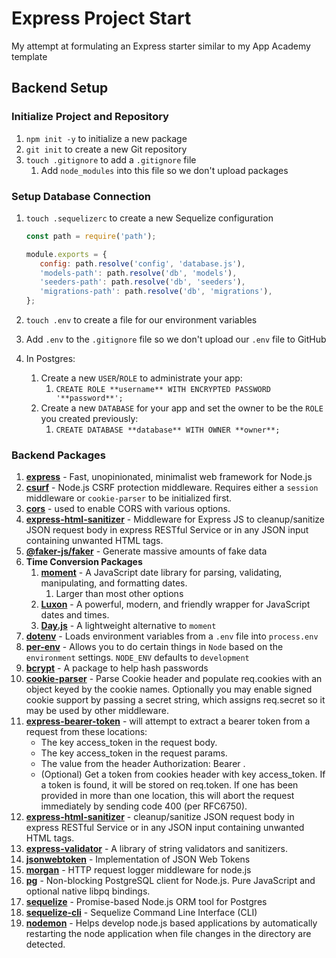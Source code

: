 # Express Project Start

My attempt at formulating an Express starter similar to my App Academy template

## Backend Setup

### Initialize Project and Repository

1. `npm init -y` to initialize a new package
2. `git init` to create a new Git repository
3. `touch .gitignore` to add a `.gitignore` file
   1. Add `node_modules` into this file so we don't upload packages

### Setup Database Connection

1. `touch .sequelizerc` to create a new Sequelize configuration

   ```javascript
   const path = require('path');

   module.exports = {
      config: path.resolve('config', 'database.js'),
      'models-path': path.resolve('db', 'models'),
      'seeders-path': path.resolve('db', 'seeders'),
      'migrations-path': path.resolve('db', 'migrations'),
   };

   ```

2. `touch .env` to create a file for our environment variables
3. Add `.env` to the `.gitignore` file so we don't upload our `.env` file to GitHub
4. In Postgres:
   1. Create a new `USER`/`ROLE` to administrate your app: 
      1. `CREATE ROLE **username** WITH ENCRYPTED PASSWORD '**password**';`
   2. Create a new `DATABASE` for your app and set the owner to be the `ROLE` you created previously: 
      1. `CREATE DATABASE **database** WITH OWNER **owner**;`

### Backend Packages

1. [**express**](https://expressjs.com/en/starter/installing.html) - Fast, unopinionated, minimalist web framework for Node.js
2. [**csurf**](https://www.npmjs.com/package/csurf) - Node.js CSRF protection middleware. Requires either a `session` middleware or `cookie-parser` to be initialized first.
3. [**cors**](https://www.npmjs.com/package/cors) - used to enable CORS with various options.
4. [**express-html-sanitizer**](https://www.npmjs.com/package/express-html-sanitizer) - Middleware for Express JS to cleanup/sanitize JSON request body in express RESTful Service or in any JSON input containing unwanted HTML tags.
5. [**@faker-js/faker**](https://github.com/faker-js/faker) - Generate massive amounts of fake data
6. **Time Conversion Packages**
   1. [**moment**](https://www.npmjs.com/package/moment) - A JavaScript date library for parsing, validating, manipulating, and formatting dates.
      1. Larger than most other options
   2. [**Luxon**](https://moment.github.io/luxon/#/) - A powerful, modern, and friendly wrapper for JavaScript dates and times.
   3. [**Day.js**](https://day.js.org/) - A lightweight alternative to `moment`
7. [**dotenv**](https://www.npmjs.com/package/dotenv) - Loads environment variables from a `.env` file into `process.env`
8. [**per-env**](https://www.npmjs.com/package/per-env) - Allows you to do certain things in `Node` based on the `environment` settings. `NODE_ENV` defaults to `development`
9. [**bcrypt**](https://www.npmjs.com/package/bcrypt) - A package to help hash passwords
10. [**cookie-parser**](https://www.npmjs.com/package/cookie-parser) - Parse Cookie header and populate req.cookies with an object keyed by the cookie names. Optionally you may enable signed cookie support by passing a secret string, which assigns req.secret so it may be used by other middleware.
11. [**express-bearer-token**](https://www.npmjs.com/package/express-bearer-token) - will attempt to extract a bearer token from a request from these locations:
     - The key access_token in the request body.
     - The key access_token in the request params.
     - The value from the header Authorization: Bearer <token>.
     - (Optional) Get a token from cookies header with key  access_token.
   If a token is found, it will be stored on req.token. If one has been provided in more than one location, this will abort the request immediately by sending code 400 (per RFC6750).
12. [**express-html-sanitizer**](https://www.npmjs.com/package/express-html-sanitizer) - cleanup/sanitize JSON request body in express RESTful Service or in any JSON input containing unwanted HTML tags.
13. [**express-validator**](https://www.npmjs.com/package/express-validator) - A library of string validators and sanitizers.
14. [**jsonwebtoken**](https://www.npmjs.com/package/jsonwebtoken) - Implementation of JSON Web Tokens
15. [**morgan**](https://www.npmjs.com/package/morgan) - HTTP request logger middleware for node.js
16. [**pg**](https://www.npmjs.com/package/pg) - Non-blocking PostgreSQL client for Node.js. Pure JavaScript and optional native libpq bindings.
17. [**sequelize**](https://sequelize.org/master/identifiers.html) - Promise-based Node.js ORM tool for Postgres
18. [**sequelize-cli**](https://www.npmjs.com/package/sequelize-cli) - Sequelize Command Line Interface (CLI)
19. [**nodemon**](https://www.npmjs.com/package/nodemon) - Helps develop node.js based applications by automatically restarting the node application when file changes in the directory are detected.